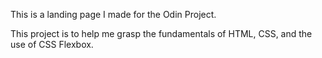 This is a landing page I made for the Odin Project.

This project is to help me grasp the fundamentals of HTML, CSS, and the use of CSS Flexbox.
